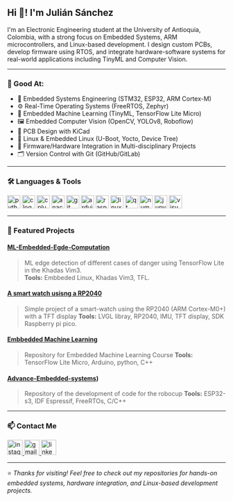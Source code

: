 <h2 align="left">Hi 👋! I'm Julián Sánchez</h2>

<p align="left">I'm an Electronic Engineering student at the University of Antioquia, Colombia, with a strong focus on Embedded Systems, ARM microcontrollers, and Linux-based development. I design custom PCBs, develop firmware using RTOS, and integrate hardware-software systems for real-world applications including TinyML and Computer Vision.</p>

---

### 🚀 Good At:

- 🔧 Embedded Systems Engineering (STM32, ESP32, ARM Cortex-M)
- ⚙️ Real-Time Operating Systems (FreeRTOS, Zephyr)
- 🧠 Embedded Machine Learning (TinyML, TensorFlow Lite Micro)
- 🖼️ Embedded Computer Vision (OpenCV, YOLOv8, Roboflow)
- 📐 PCB Design with KiCad
- 🐧 Linux & Embedded Linux (U-Boot, Yocto, Device Tree)
- 🧰 Firmware/Hardware Integration in Multi-disciplinary Projects
- 🗂️ Version Control with Git (GitHub/GitLab)

---

### 🛠️ Languages & Tools

<div align="left">
  <img src="https://cdn.jsdelivr.net/gh/devicons/devicon/icons/python/python-original.svg" height="30" alt="python logo" />
  <img src="https://skillicons.dev/icons?i=c" height="30" alt="c logo" />
  <img src="https://skillicons.dev/icons?i=cpp" height="30" alt="cplusplus logo" />
  <img src="https://cdn.simpleicons.org/anaconda/44A833" height="30" alt="anaconda logo" />
  <img src="https://cdn.simpleicons.org/git/F05032" height="30" alt="git logo" />
  <img src="https://cdn.simpleicons.org/arduino/00979D" height="30" alt="arduino logo" />
  <img src="https://cdn.simpleicons.org/raspberrypi/A22846" height="30" alt="raspberrypi logo" />
  <img src="https://cdn.jsdelivr.net/gh/devicons/devicon/icons/linux/linux-original.svg" height="30" alt="linux logo" />
  <img src="https://cdn.simpleicons.org/qt/41CD52" height="30" alt="qt logo" />
  <img src="https://cdn.jsdelivr.net/gh/devicons/devicon/icons/numpy/numpy-original.svg" height="30" alt="numpy logo" />
  <img src="https://cdn.simpleicons.org/jupyter/F37626" height="30" alt="jupyter logo" />
  <img src="https://cdn.jsdelivr.net/gh/devicons/devicon/icons/visualstudio/visualstudio-plain.svg" height="30" alt="visualstudio logo" />
</div>

---

### 📂 Featured Projects

#### [ML-Embedded-Egde-Computation](https://github.com/jusanchez6/INTERPERIA_SISTEMIC.git)
> ML edge detection of different cases of danger using TensorFlow Lite in the Khadas Vim3.  
**Tools:** Embbeded Linux, Khadas Vim3, TFL.

#### [A smart watch usisng a RP2040](https://github.com/jusanchez6/MArchONs.git)
> Simple project of a smart-watch using the RP2040 (ARM Cortex-M0+) with a TFT display 
**Tools:** LVGL libray, RP2040, IMU, TFT display, SDK Raspberry pi pico. 

#### [Embbedded Machine Learning](https://github.com/jusanchez6/Embedded-Machine-Learning.git)
> Repository for Embedded Machine Learning Course 
**Tools:** TensorFlow Lite Micro, Arduino, python, C++

#### [Advance-Embedded-systems](https://github.com/jusanchez6/Sistemas_embebidos_avanzados.git))
> Repository of the development of code for the robocup
**Tools:** ESP32-s3, IDF Espressif, FreeRTOs, C/C++ 

---

### 📫 Contact Me

<div align="left">
  <a href="https://www.instagram.com/jeg_erjulian?igsh=MTZ0aG10Nndzc2IyeA%3D%3D&utm_source=qr" target="_blank">
    <img src="https://img.shields.io/static/v1?message=Instagram&logo=instagram&label=&color=E4405F&logoColor=white&labelColor=&style=for-the-badge" height="35" alt="instagram logo" />
  </a>
  <a href="mailto:julian.sanchez6@udea.edu.co" target="_blank">
    <img src="https://img.shields.io/static/v1?message=Gmail&logo=gmail&label=&color=D14836&logoColor=white&labelColor=&style=for-the-badge" height="35" alt="gmail logo" />
  </a>
  <a href="https://www.linkedin.com/in/juli%C3%A1n-mauricio-s%C3%A1nchez-ceballos-a6823a325/" target="_blank">
    <img src="https://img.shields.io/static/v1?message=LinkedIn&logo=linkedin&label=&color=0077B5&logoColor=white&labelColor=&style=for-the-badge" height="35" alt="linkedin logo" />
  </a>
</div>

---

⭐ *Thanks for visiting! Feel free to check out my repositories for hands-on embedded systems, hardware integration, and Linux-based development projects.*
